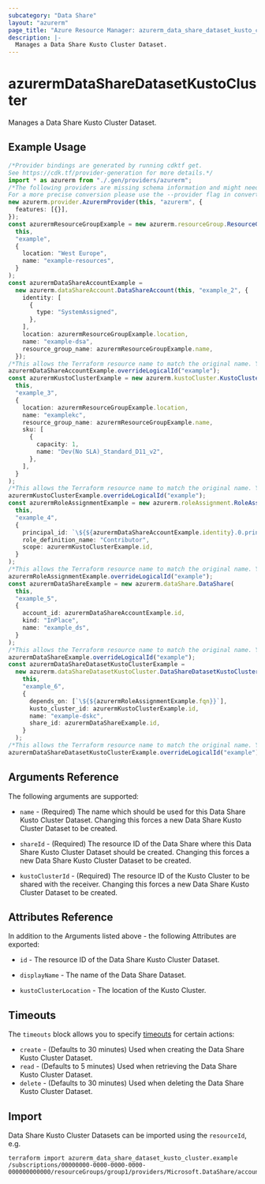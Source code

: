 ```yaml
---
subcategory: "Data Share"
layout: "azurerm"
page_title: "Azure Resource Manager: azurerm_data_share_dataset_kusto_cluster"
description: |-
  Manages a Data Share Kusto Cluster Dataset.
---
```


# azurermDataShareDatasetKustoCluster

Manages a Data Share Kusto Cluster Dataset.

## Example Usage

```typescript
/*Provider bindings are generated by running cdktf get.
See https://cdk.tf/provider-generation for more details.*/
import * as azurerm from "./.gen/providers/azurerm";
/*The following providers are missing schema information and might need manual adjustments to synthesize correctly: azurerm.
For a more precise conversion please use the --provider flag in convert.*/
new azurerm.provider.AzurermProvider(this, "azurerm", {
  features: [{}],
});
const azurermResourceGroupExample = new azurerm.resourceGroup.ResourceGroup(
  this,
  "example",
  {
    location: "West Europe",
    name: "example-resources",
  }
);
const azurermDataShareAccountExample =
  new azurerm.dataShareAccount.DataShareAccount(this, "example_2", {
    identity: [
      {
        type: "SystemAssigned",
      },
    ],
    location: azurermResourceGroupExample.location,
    name: "example-dsa",
    resource_group_name: azurermResourceGroupExample.name,
  });
/*This allows the Terraform resource name to match the original name. You can remove the call if you don't need them to match.*/
azurermDataShareAccountExample.overrideLogicalId("example");
const azurermKustoClusterExample = new azurerm.kustoCluster.KustoCluster(
  this,
  "example_3",
  {
    location: azurermResourceGroupExample.location,
    name: "examplekc",
    resource_group_name: azurermResourceGroupExample.name,
    sku: [
      {
        capacity: 1,
        name: "Dev(No SLA)_Standard_D11_v2",
      },
    ],
  }
);
/*This allows the Terraform resource name to match the original name. You can remove the call if you don't need them to match.*/
azurermKustoClusterExample.overrideLogicalId("example");
const azurermRoleAssignmentExample = new azurerm.roleAssignment.RoleAssignment(
  this,
  "example_4",
  {
    principal_id: `\${${azurermDataShareAccountExample.identity}.0.principal_id}`,
    role_definition_name: "Contributor",
    scope: azurermKustoClusterExample.id,
  }
);
/*This allows the Terraform resource name to match the original name. You can remove the call if you don't need them to match.*/
azurermRoleAssignmentExample.overrideLogicalId("example");
const azurermDataShareExample = new azurerm.dataShare.DataShare(
  this,
  "example_5",
  {
    account_id: azurermDataShareAccountExample.id,
    kind: "InPlace",
    name: "example_ds",
  }
);
/*This allows the Terraform resource name to match the original name. You can remove the call if you don't need them to match.*/
azurermDataShareExample.overrideLogicalId("example");
const azurermDataShareDatasetKustoClusterExample =
  new azurerm.dataShareDatasetKustoCluster.DataShareDatasetKustoCluster(
    this,
    "example_6",
    {
      depends_on: [`\${${azurermRoleAssignmentExample.fqn}}`],
      kusto_cluster_id: azurermKustoClusterExample.id,
      name: "example-dskc",
      share_id: azurermDataShareExample.id,
    }
  );
/*This allows the Terraform resource name to match the original name. You can remove the call if you don't need them to match.*/
azurermDataShareDatasetKustoClusterExample.overrideLogicalId("example");

```

## Arguments Reference

The following arguments are supported:

*   `name` - (Required) The name which should be used for this Data Share Kusto Cluster Dataset. Changing this forces a new Data Share Kusto Cluster Dataset to be created.

*   `shareId` - (Required) The resource ID of the Data Share where this Data Share Kusto Cluster Dataset should be created. Changing this forces a new Data Share Kusto Cluster Dataset to be created.

*   `kustoClusterId` - (Required) The resource ID of the Kusto Cluster to be shared with the receiver. Changing this forces a new Data Share Kusto Cluster Dataset to be created.

## Attributes Reference

In addition to the Arguments listed above - the following Attributes are exported:

*   `id` - The resource ID of the Data Share Kusto Cluster Dataset.

*   `displayName` - The name of the Data Share Dataset.

*   `kustoClusterLocation` - The location of the Kusto Cluster.

## Timeouts

The `timeouts` block allows you to specify [timeouts](https://www.terraform.io/language/resources/syntax#operation-timeouts) for certain actions:

* `create` - (Defaults to 30 minutes) Used when creating the Data Share Kusto Cluster Dataset.
* `read` - (Defaults to 5 minutes) Used when retrieving the Data Share Kusto Cluster Dataset.
* `delete` - (Defaults to 30 minutes) Used when deleting the Data Share Kusto Cluster Dataset.

## Import

Data Share Kusto Cluster Datasets can be imported using the `resourceId`, e.g.

```console
terraform import azurerm_data_share_dataset_kusto_cluster.example /subscriptions/00000000-0000-0000-0000-000000000000/resourceGroups/group1/providers/Microsoft.DataShare/accounts/account1/shares/share1/dataSets/dataSet1
```
